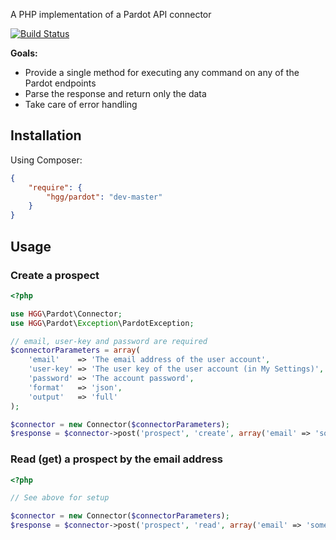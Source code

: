 A PHP implementation of a Pardot API connector

[![Build Status](https://travis-ci.org/hglattergotz/pardot.png)](https://travis-ci.org/hglattergotz/pardot)

**Goals:**

 * Provide a single method for executing any command on any of the Pardot endpoints
 * Parse the response and return only the data
 * Take care of error handling

## Installation

Using Composer:

```json
{
    "require": {
        "hgg/pardot": "dev-master"
    }
}
```

## Usage

### Create a prospect

```php
<?php

use HGG\Pardot\Connector;
use HGG\Pardot\Exception\PardotException;

// email, user-key and password are required
$connectorParameters = array(
    'email'    => 'The email address of the user account',
    'user-key' => 'The user key of the user account (in My Settings)',
    'password' => 'The account password',
    'format'   => 'json',
    'output'   => 'full'
);

$connector = new Connector($connectorParameters);
$response = $connector->post('prospect', 'create', array('email' => 'some@example.com'));
```

### Read (get) a prospect by the email address

```php
<?php

// See above for setup

$connector = new Connector($connectorParameters);
$response = $connector->post('prospect', 'read', array('email' => 'some@example.com'));
```
